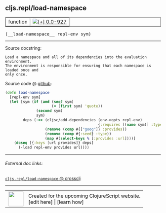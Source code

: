 ## cljs.repl/load-namespace



 <table border="1">
<tr>
<td>function</td>
<td><a href="https://github.com/cljsinfo/cljs-api-docs/tree/0.0-927"><img valign="middle" alt="[+] 0.0-927" title="Added in 0.0-927" src="https://img.shields.io/badge/+-0.0--927-lightgrey.svg"></a> </td>
</tr>
</table>


 <samp>
(__load-namespace__ repl-env sym)<br>
</samp>

---





Source docstring:

```
Load a namespace and all of its dependencies into the evaluation environment.
The environment is responsible for ensuring that each namespace is loaded once and
only once.
```


Source code @ [github](https://github.com/clojure/clojurescript/blob/r2511/src/clj/cljs/repl.clj#L41-L56):

```clj
(defn load-namespace
  [repl-env sym]
  (let [sym (if (and (seq? sym)
                     (= (first sym) 'quote))
              (second sym)
              sym)
        deps (->> (cljsc/add-dependencies (env->opts repl-env)
                                          {:requires [(name sym)] :type :seed})
                  (remove (comp #{["goog"]} :provides))
                  (remove (comp #{:seed} :type))
                  (map #(select-keys % [:provides :url])))]
    (doseq [{:keys [url provides]} deps]
      (-load repl-env provides url))))
```

<!--
Repo - tag - source tree - lines:

 <pre>
clojurescript @ r2511
└── src
    └── clj
        └── cljs
            └── <ins>[repl.clj:41-56](https://github.com/clojure/clojurescript/blob/r2511/src/clj/cljs/repl.clj#L41-L56)</ins>
</pre>

-->

---



###### External doc links:

[`cljs.repl/load-namespace` @ crossclj](http://crossclj.info/fun/cljs.repl/load-namespace.html)<br>

---

 <table>
<tr><td>
<img valign="middle" align="right" width="48px" src="http://i.imgur.com/Hi20huC.png">
</td><td>
Created for the upcoming ClojureScript website.<br>
[edit here] | [learn how]
</td></tr></table>

[edit here]:https://github.com/cljsinfo/cljs-api-docs/blob/master/cljsdoc/cljs.repl/load-namespace.cljsdoc
[learn how]:https://github.com/cljsinfo/cljs-api-docs/wiki/cljsdoc-files

<!--

This information was too distracting to show to readers, but I'll leave it
commented here since it is helpful to:

- pretty-print the data used to generate this document
- and show how to retrieve that data



The API data for this symbol:

```clj
{:ns "cljs.repl",
 :name "load-namespace",
 :signature ["[repl-env sym]"],
 :history [["+" "0.0-927"]],
 :type "function",
 :full-name-encode "cljs.repl/load-namespace",
 :source {:code "(defn load-namespace\n  [repl-env sym]\n  (let [sym (if (and (seq? sym)\n                     (= (first sym) 'quote))\n              (second sym)\n              sym)\n        deps (->> (cljsc/add-dependencies (env->opts repl-env)\n                                          {:requires [(name sym)] :type :seed})\n                  (remove (comp #{[\"goog\"]} :provides))\n                  (remove (comp #{:seed} :type))\n                  (map #(select-keys % [:provides :url])))]\n    (doseq [{:keys [url provides]} deps]\n      (-load repl-env provides url))))",
          :title "Source code",
          :repo "clojurescript",
          :tag "r2511",
          :filename "src/clj/cljs/repl.clj",
          :lines [41 56]},
 :full-name "cljs.repl/load-namespace",
 :docstring "Load a namespace and all of its dependencies into the evaluation environment.\nThe environment is responsible for ensuring that each namespace is loaded once and\nonly once."}

```

Retrieve the API data for this symbol:

```clj
;; from Clojure REPL
(require '[clojure.edn :as edn])
(-> (slurp "https://raw.githubusercontent.com/cljsinfo/cljs-api-docs/catalog/cljs-api.edn")
    (edn/read-string)
    (get-in [:symbols "cljs.repl/load-namespace"]))
```

-->

